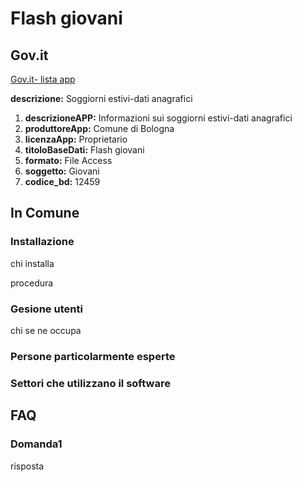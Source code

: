 # Flash giovani

## Gov.it

[Gov.it- lista app](http://basidati.agid.gov.it/catalogo/amm?code=c_a944)

**descrizione:** Soggiorni estivi-dati anagrafici

1. **descrizioneAPP:** Informazioni sui soggiorni estivi-dati anagrafici
2. **produttoreApp:** Comune di Bologna
3. **licenzaApp:** Proprietario
4. **titoloBaseDati:** Flash giovani
5. **formato:** File Access
6. **soggetto:** Giovani
7. **codice_bd:** 12459

## In Comune

### Installazione

chi installa

procedura

### Gesione utenti

chi se ne occupa

### Persone particolarmente esperte

### Settori che utilizzano il software

## FAQ

### Domanda1

risposta
